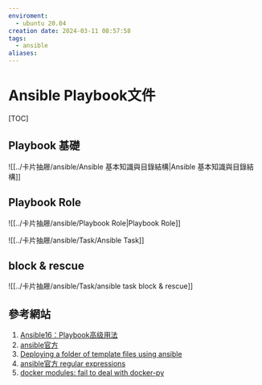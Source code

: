 ```yaml
---
enviroment:
  - ubuntu 20.04
creation date: 2024-03-11 08:57:58
tags:
  - ansible
aliases: 
---
```

# Ansible Playbook文件
[TOC]
## Playbook 基礎
![[../卡片抽屜/ansible/Ansible 基本知識與目錄結構|Ansible 基本知識與目錄結構]]
## Playbook Role
![[../卡片抽屜/ansible/Playbook Role|Playbook Role]]

![[../卡片抽屜/ansible/Task/Ansible Task]]

## block & rescue
![[../卡片抽屜/ansible/Task/ansible task block & rescue]]

## 參考網站
1. [ Ansible16：Playbook高级用法](https://www.cnblogs.com/breezey/p/10996651.html)
2. [ansible官方](https://docs.ansible.com)
4. [Deploying a folder of template files using ansible](https://serverfault.com/questions/578544/deploying-a-folder-of-template-files-using-ansible)
5. [ansible官方 regular expressions](https://docs.ansible.com/ansible/latest/user_guide/playbooks_filters.html)
6. [docker modules: fail to deal with docker-py](https://github.com/ansible/ansible/issues/49395)
